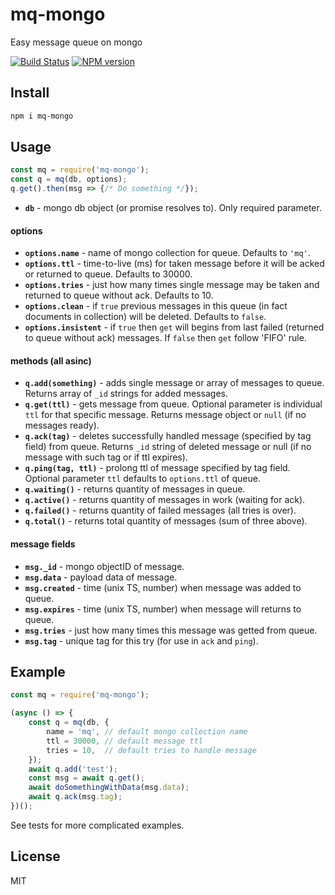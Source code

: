 # mq-mongo

Easy message queue on mongo

[![Build Status][travis-image]][travis-url]
[![NPM version][npm-image]][npm-url]

## Install

```bash
npm i mq-mongo
```

## Usage

```js
const mq = require('mq-mongo');
const q = mq(db, options);
q.get().then(msg => {/* Do something */});
```

* __`db`__ - mongo db object (or promise resolves to). Only required parameter.

#### options

* __`options.name`__ - name of mongo collection for queue. Defaults to `'mq'`.
* __`options.ttl`__ - time-to-live (ms) for taken message before it will be acked or returned to queue. Defaults to 30000.
* __`options.tries`__ - just how many times single message may be taken and returned to queue without ack. Defaults to 10.
* __`options.clean`__ - if `true` previous messages in this queue (in fact documents in collection) will be deleted. Defaults to `false`.
* __`options.insistent`__ - if `true` then `get` will begins from last failed (returned to queue without ack) messages. If `false` then `get` follow 'FIFO' rule.

#### methods (all asinc)

* __`q.add(something)`__ - adds single message or array of messages to queue. Returns array of `_id` strings for added messages.
* __`q.get(ttl)`__ - gets message from queue. Optional parameter is individual `ttl` for that specific message. Returns message object or `null` (if no messages ready).
* __`q.ack(tag)`__ - deletes successfully handled message (specified by tag field) from queue. Returns `_id` string of deleted message or null (if no message with such tag or if ttl expires).
* __`q.ping(tag, ttl)`__ - prolong ttl of message specified by tag field. Optional parameter `ttl` defaults to `options.ttl` of queue.
* __`q.waiting()`__ - returns quantity of messages in queue.
* __`q.active()`__ - returns quantity of messages in work (waiting for ack).
* __`q.failed()`__ - returns quantity of failed messages (all tries is over).
* __`q.total()`__ - returns total quantity of messages (sum of three above).

#### message fields

* __`msg._id`__ - mongo objectID of message.
* __`msg.data`__ - payload data of message.
* __`msg.created`__ - time (unix TS, number) when message was added to queue.
* __`msg.expires`__ - time (unix TS, number) when message will returns to queue.
* __`msg.tries`__ - just how many times this message was getted from queue.
* __`msg.tag`__ - unique tag for this try (for use in `ack` and `ping`).

## Example

```js
const mq = require('mq-mongo');

(async () => {
    const q = mq(db, {
        name = 'mq', // default mongo collection name
        ttl = 30000, // default message ttl
        tries = 10,  // default tries to handle message
    });
    await q.add('test');
    const msg = await q.get();
    await doSomethingWithData(msg.data);
    await q.ack(msg.tag);
})();

```

See tests for more complicated examples.

## License

MIT

[npm-url]: https://npmjs.org/package/mq-mongo
[npm-image]: https://badge.fury.io/js/mq-mongo.svg
[travis-url]: https://travis-ci.org/astur/mq-mongo
[travis-image]: https://travis-ci.org/astur/mq-mongo.svg?branch=master